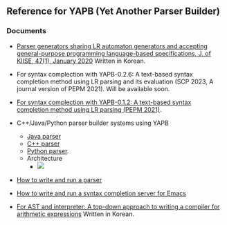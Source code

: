 
## Reference for YAPB (Yet Another Parser Builder)

### Documents
- [Parser generators sharing LR automaton generators and accepting general-purpose programming language-based specifications, J. of KIISE, 47(1), January 2020](http://swlab.jnu.ac.kr/paper/kiise202001.pdf) Written in Korean.
- For syntax complection with YAPB-0.2.6:  A text-based syntax completion method using LR parsing and its evaluation (SCP 2023, A journal version of PEPM 2021). Will be available soon.
- [For syntax complection with YAPB-0.1.2:  A text-based syntax completion method using LR parsing (PEPM 2021)](http://swlab.jnu.ac.kr/paper/pepm2021final.pdf).

- C++/Java/Python parser builder systems using YAPB
  - [Java parser](https://github.com/kwanghoon/swlab_parser_builder)
  - [C++ parser](https://github.com/tlsdorye/swlab-parser-lib)
  - [Python parser](https://github.com/limjintack/swlab_parser_python).
  - Architecture
    * <img src="https://github.com/kwanghoon/yapb/blob/master/doc/parsertoolarchitecture.png"/>
    
- [How to write and run a parser](https://github.com/kwanghoon/yapb/blob/master/doc/Tutorial-parser.md)
- [How to write and run a syntax completion server for Emacs](https://github.com/kwanghoon/yapb/blob/master/doc/Tutorial-syntax-completion.md)
- [For AST and interpreter: A top-down approach to writing a compiler for arithmetic expressions](https://github.com/kwanghoon/swlab_parser_builder/blob/master/doc/tutorial_swlab_parser_builder.txt) Written in Korean.



